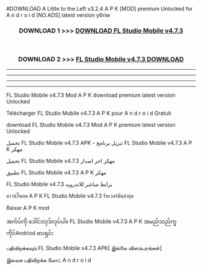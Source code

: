 #DOWNLOAD A Little to the Left v3.2.4 A P K [MOD] premium Unlocked for A n d r o i d [NO.ADS] latest version y6riw 



<div align="center">

<h3>DOWNLOAD 1 >>> <a href="https://downloadmod1.web.app/?judul=FL Studio Mobile v4.7.3 ">DOWNLOAD FL Studio Mobile v4.7.3 </a></h3><br>

<h3>DOWNLOAD 2 >>> <a href="https://downloadmod1.web.app/?judul=FL Studio Mobile v4.7.3 ">FL Studio Mobile v4.7.3  DOWNLOAD </a></h3>

</div>


----------------------------------------------------------

----------------------------------------------------------

----------------------------------------------------------

----------------------------------------------------------


FL Studio Mobile v4.7.3  Mod A P K download premium latest version Unlocked

Télécharger FL Studio Mobile v4.7.3  A P K pour A n d r o i d Gratuit

download FL Studio Mobile v4.7.3  Mod A P K premium latest version Unlocked

تحميل FL Studio Mobile v4.7.3  APK - تنزيل برنامج FL Studio Mobile v4.7.3  A P K مهكر

تحميل FL Studio Mobile v4.7.3  مهكر اخر اصدار

تطبيق FL Studio Mobile v4.7.3  A P K مهكر

FL Studio Mobile v4.7.3  برابط مباشر للاندرويد

ดาวน์โหลด A P K FL Studio Mobile v4.7.3  รับเวอร์ชันล่าสุด

Baixar A P K mod

အက်ပ်ကို ဒေါင်းလုဒ်လုပ်ပါ။ FL Studio Mobile v4.7.3  A P K အမည်သည်ကူကိုင်Andriod ဗားရှင်း

பதிவிறக்கவும் FL Studio Mobile v4.7.3  APK[ இல்லை விளம்பரங்கள்] 
 
இலவச பதிவிறக்க மோட் A n d r o i d



